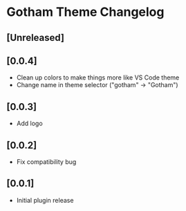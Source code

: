 <!-- Keep a Changelog guide -> https://keepachangelog.com -->

# Gotham Theme Changelog

## [Unreleased]

## [0.0.4]
- Clean up colors to make things more like VS Code theme
- Change name in theme selector ("gotham" -> "Gotham")

## [0.0.3]
- Add logo

## [0.0.2]
- Fix compatibility bug

## [0.0.1]
- Initial plugin release